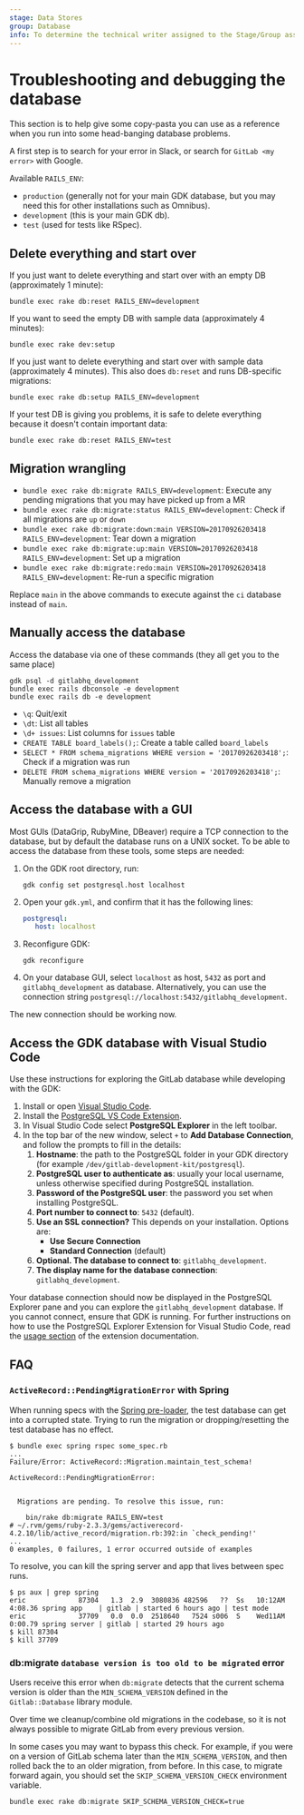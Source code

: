 ```yaml
---
stage: Data Stores
group: Database
info: To determine the technical writer assigned to the Stage/Group associated with this page, see https://about.gitlab.com/handbook/product/ux/technical-writing/#assignments
---
```


# Troubleshooting and debugging the database

This section is to help give some copy-pasta you can use as a reference when you
run into some head-banging database problems.

A first step is to search for your error in Slack, or search for `GitLab <my error>` with Google.

Available `RAILS_ENV`:

- `production` (generally not for your main GDK database, but you may need this for other installations such as Omnibus).
- `development` (this is your main GDK db).
- `test` (used for tests like RSpec).

## Delete everything and start over

If you just want to delete everything and start over with an empty DB (approximately 1 minute):

```shell
bundle exec rake db:reset RAILS_ENV=development
```

If you want to seed the empty DB with sample data (approximately 4 minutes):

```shell
bundle exec rake dev:setup
```

If you just want to delete everything and start over with sample data (approximately 4 minutes). This
also does `db:reset` and runs DB-specific migrations:

```shell
bundle exec rake db:setup RAILS_ENV=development
```

If your test DB is giving you problems, it is safe to delete everything because it doesn't contain important
data:

```shell
bundle exec rake db:reset RAILS_ENV=test
```

## Migration wrangling

- `bundle exec rake db:migrate RAILS_ENV=development`: Execute any pending migrations that you may have picked up from a MR
- `bundle exec rake db:migrate:status RAILS_ENV=development`: Check if all migrations are `up` or `down`
- `bundle exec rake db:migrate:down:main VERSION=20170926203418 RAILS_ENV=development`: Tear down a migration
- `bundle exec rake db:migrate:up:main VERSION=20170926203418 RAILS_ENV=development`: Set up a migration
- `bundle exec rake db:migrate:redo:main VERSION=20170926203418 RAILS_ENV=development`: Re-run a specific migration

Replace `main` in the above commands to execute against the `ci` database instead of `main`.

## Manually access the database

Access the database via one of these commands (they all get you to the same place)

```shell
gdk psql -d gitlabhq_development
bundle exec rails dbconsole -e development
bundle exec rails db -e development
```

- `\q`: Quit/exit
- `\dt`: List all tables
- `\d+ issues`: List columns for `issues` table
- `CREATE TABLE board_labels();`: Create a table called `board_labels`
- `SELECT * FROM schema_migrations WHERE version = '20170926203418';`: Check if a migration was run
- `DELETE FROM schema_migrations WHERE version = '20170926203418';`: Manually remove a migration

## Access the database with a GUI

Most GUIs (DataGrip, RubyMine, DBeaver) require a TCP connection to the database, but by default
the database runs on a UNIX socket. To be able to access the database from these tools, some steps
are needed:

1. On the GDK root directory, run:

   ```shell
   gdk config set postgresql.host localhost
   ```

1. Open your `gdk.yml`, and confirm that it has the following lines:

   ```yaml
   postgresql:
      host: localhost
   ```

1. Reconfigure GDK:

   ```shell
   gdk reconfigure
   ```

1. On your database GUI, select `localhost` as host, `5432` as port and `gitlabhq_development` as database.
   Alternatively, you can use the connection string `postgresql://localhost:5432/gitlabhq_development`.

The new connection should be working now.

## Access the GDK database with Visual Studio Code

Use these instructions for exploring the GitLab database while developing with the GDK:

1. Install or open [Visual Studio Code](https://code.visualstudio.com/download).
1. Install the [PostgreSQL VS Code Extension](https://marketplace.visualstudio.com/items?itemName=ckolkman.vscode-postgres).
1. In Visual Studio Code select **PostgreSQL Explorer** in the left toolbar.
1. In the top bar of the new window, select `+` to **Add Database Connection**, and follow the prompts to fill in the details:
   1. **Hostname**: the path to the PostgreSQL folder in your GDK directory (for example `/dev/gitlab-development-kit/postgresql`).
   1. **PostgreSQL user to authenticate as**: usually your local username, unless otherwise specified during PostgreSQL installation.
   1. **Password of the PostgreSQL user**: the password you set when installing PostgreSQL.
   1. **Port number to connect to**: `5432` (default).
   1. **Use an SSL connection?** This depends on your installation. Options are:
      - **Use Secure Connection**
      - **Standard Connection** (default)
   1. **Optional. The database to connect to**: `gitlabhq_development`.
   1. **The display name for the database connection**: `gitlabhq_development`.

Your database connection should now be displayed in the PostgreSQL Explorer pane and
you can explore the `gitlabhq_development` database. If you cannot connect, ensure
that GDK is running. For further instructions on how to use the PostgreSQL Explorer
Extension for Visual Studio Code, read the [usage section](https://marketplace.visualstudio.com/items?itemName=ckolkman.vscode-postgres#usage)
of the extension documentation.

## FAQ

### `ActiveRecord::PendingMigrationError` with Spring

When running specs with the [Spring pre-loader](../rake_tasks.md#speed-up-tests-rake-tasks-and-migrations),
the test database can get into a corrupted state. Trying to run the migration or
dropping/resetting the test database has no effect.

```shell
$ bundle exec spring rspec some_spec.rb
...
Failure/Error: ActiveRecord::Migration.maintain_test_schema!

ActiveRecord::PendingMigrationError:


  Migrations are pending. To resolve this issue, run:

    bin/rake db:migrate RAILS_ENV=test
# ~/.rvm/gems/ruby-2.3.3/gems/activerecord-4.2.10/lib/active_record/migration.rb:392:in `check_pending!'
...
0 examples, 0 failures, 1 error occurred outside of examples
```

To resolve, you can kill the spring server and app that lives between spec runs.

```shell
$ ps aux | grep spring
eric             87304   1.3  2.9  3080836 482596   ??  Ss   10:12AM   4:08.36 spring app    | gitlab | started 6 hours ago | test mode
eric             37709   0.0  0.0  2518640   7524 s006  S    Wed11AM   0:00.79 spring server | gitlab | started 29 hours ago
$ kill 87304
$ kill 37709
```

### db:migrate `database version is too old to be migrated` error

Users receive this error when `db:migrate` detects that the current schema version
is older than the `MIN_SCHEMA_VERSION` defined in the `Gitlab::Database` library
module.

Over time we cleanup/combine old migrations in the codebase, so it is not always
possible to migrate GitLab from every previous version.

In some cases you may want to bypass this check. For example, if you were on a version
of GitLab schema later than the `MIN_SCHEMA_VERSION`, and then rolled back the
to an older migration, from before. In this case, to migrate forward again,
you should set the `SKIP_SCHEMA_VERSION_CHECK` environment variable.

```shell
bundle exec rake db:migrate SKIP_SCHEMA_VERSION_CHECK=true
```
